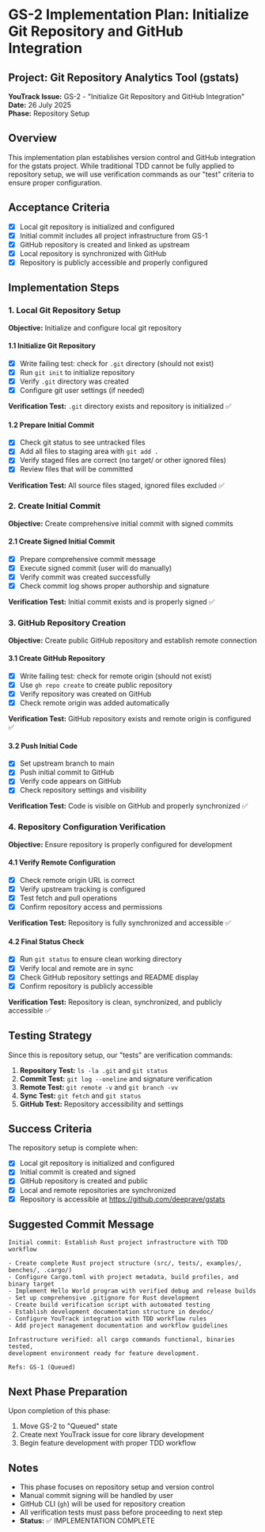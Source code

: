 # GS-2 Implementation Plan: Initialize Git Repository and GitHub Integration

## Project: Git Repository Analytics Tool (gstats)
**YouTrack Issue:** GS-2 - "Initialize Git Repository and GitHub Integration"  
**Date:** 26 July 2025  
**Phase:** Repository Setup  

## Overview
This implementation plan establishes version control and GitHub integration for the gstats project. While traditional TDD cannot be fully applied to repository setup, we will use verification commands as our "test" criteria to ensure proper configuration.

## Acceptance Criteria
- [x] Local git repository is initialized and configured
- [x] Initial commit includes all project infrastructure from GS-1
- [x] GitHub repository is created and linked as upstream
- [x] Local repository is synchronized with GitHub
- [x] Repository is publicly accessible and properly configured

## Implementation Steps

### 1. Local Git Repository Setup
**Objective:** Initialize and configure local git repository

#### 1.1 Initialize Git Repository
- [x] Write failing test: check for `.git` directory (should not exist)
- [x] Run `git init` to initialize repository
- [x] Verify `.git` directory was created
- [x] Configure git user settings (if needed)

**Verification Test:** `.git` directory exists and repository is initialized ✅

#### 1.2 Prepare Initial Commit
- [x] Check git status to see untracked files
- [x] Add all files to staging area with `git add .`
- [x] Verify staged files are correct (no target/ or other ignored files)
- [x] Review files that will be committed

**Verification Test:** All source files staged, ignored files excluded ✅

### 2. Create Initial Commit
**Objective:** Create comprehensive initial commit with signed commits

#### 2.1 Create Signed Initial Commit
- [x] Prepare comprehensive commit message
- [x] Execute signed commit (user will do manually)
- [x] Verify commit was created successfully
- [x] Check commit log shows proper authorship and signature

**Verification Test:** Initial commit exists and is properly signed ✅

### 3. GitHub Repository Creation
**Objective:** Create public GitHub repository and establish remote connection

#### 3.1 Create GitHub Repository
- [x] Write failing test: check for remote origin (should not exist)
- [x] Use `gh repo create` to create public repository
- [x] Verify repository was created on GitHub
- [x] Check remote origin was added automatically

**Verification Test:** GitHub repository exists and remote origin is configured ✅

#### 3.2 Push Initial Code
- [x] Set upstream branch to main
- [x] Push initial commit to GitHub
- [x] Verify code appears on GitHub
- [x] Check repository settings and visibility

**Verification Test:** Code is visible on GitHub and properly synchronized ✅

### 4. Repository Configuration Verification
**Objective:** Ensure repository is properly configured for development

#### 4.1 Verify Remote Configuration
- [x] Check remote origin URL is correct
- [x] Verify upstream tracking is configured
- [x] Test fetch and pull operations
- [x] Confirm repository access and permissions

**Verification Test:** Repository is fully synchronized and accessible ✅

#### 4.2 Final Status Check
- [x] Run `git status` to ensure clean working directory
- [x] Verify local and remote are in sync
- [x] Check GitHub repository settings and README display
- [x] Confirm repository is publicly accessible

**Verification Test:** Repository is clean, synchronized, and publicly accessible ✅

## Testing Strategy

Since this is repository setup, our "tests" are verification commands:

1. **Repository Test:** `ls -la .git` and `git status`
2. **Commit Test:** `git log --oneline` and signature verification
3. **Remote Test:** `git remote -v` and `git branch -vv`
4. **Sync Test:** `git fetch` and `git status`
5. **GitHub Test:** Repository accessibility and settings

## Success Criteria

The repository setup is complete when:
- [x] Local git repository is initialized and configured
- [x] Initial commit is created and signed
- [x] GitHub repository is created and public
- [x] Local and remote repositories are synchronized
- [x] Repository is accessible at https://github.com/deeprave/gstats

## Suggested Commit Message

```
Initial commit: Establish Rust project infrastructure with TDD workflow

- Create complete Rust project structure (src/, tests/, examples/, benches/, .cargo/)
- Configure Cargo.toml with project metadata, build profiles, and binary target
- Implement Hello World program with verified debug and release builds
- Set up comprehensive .gitignore for Rust development
- Create build verification script with automated testing
- Establish development documentation structure in devdoc/
- Configure YouTrack integration with TDD workflow rules
- Add project management documentation and workflow guidelines

Infrastructure verified: all cargo commands functional, binaries tested,
development environment ready for feature development.

Refs: GS-1 (Queued)
```

## Next Phase Preparation

Upon completion of this phase:
1. Move GS-2 to "Queued" state
2. Create next YouTrack issue for core library development
3. Begin feature development with proper TDD workflow

## Notes
- This phase focuses on repository setup and version control
- Manual commit signing will be handled by user
- GitHub CLI (`gh`) will be used for repository creation
- All verification tests must pass before proceeding to next step
- **Status:** ✅ IMPLEMENTATION COMPLETE

